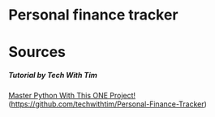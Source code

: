 # Personal finance tracker

# Sources
##### Tutorial by Tech With Tim
[Master Python With This ONE Project!](https://www.youtube.com/watch?v=Dn1EjhcQk64)
(https://github.com/techwithtim/Personal-Finance-Tracker)
